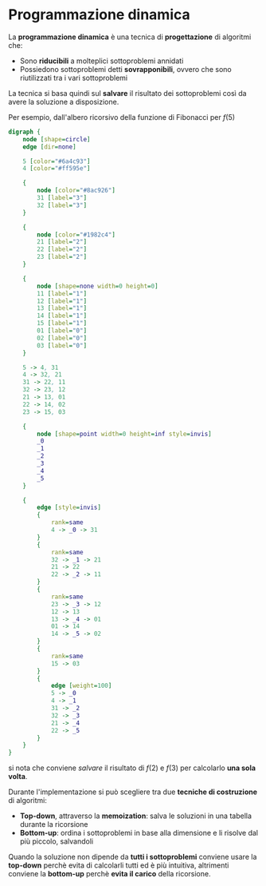 # Programmazione dinamica

La **programmazione dinamica** è una tecnica di **progettazione** di algoritmi che:
- Sono **riducibili** a molteplici sottoproblemi annidati
- Possiedono sottoproblemi detti **sovrapponibili**, ovvero che sono riutilizzati tra i vari sottoproblemi

La tecnica si basa quindi sul **salvare** il risultato dei sottoproblemi così da avere la soluzione a disposizione.

Per esempio, dall'albero ricorsivo della funzione di Fibonacci per $f(5)$
```dot process
digraph {
	node [shape=circle]
	edge [dir=none]

	5 [color="#6a4c93"]
	4 [color="#ff595e"]

	{
		node [color="#8ac926"]
		31 [label="3"]
		32 [label="3"]
	}

	{
		node [color="#1982c4"]
		21 [label="2"]
		22 [label="2"]
		23 [label="2"]
	}

	{
		node [shape=none width=0 height=0]
		11 [label="1"]
		12 [label="1"]
		13 [label="1"]
		14 [label="1"]
		15 [label="1"]
		01 [label="0"]
		02 [label="0"]
		03 [label="0"]
	}

	5 -> 4, 31
	4 -> 32, 21
	31 -> 22, 11
	32 -> 23, 12
	21 -> 13, 01
	22 -> 14, 02
	23 -> 15, 03

	{
		node [shape=point width=0 height=inf style=invis]
		_0
		_1
		_2
		_3
		_4
		_5
	}

	{
		edge [style=invis]
		{
			rank=same
			4 -> _0 -> 31
		}
		{
			rank=same
			32 -> _1 -> 21
			21 -> 22
			22 -> _2 -> 11
		}
		{
			rank=same
			23 -> _3 -> 12
			12 -> 13
			13 -> _4 -> 01
			01 -> 14
			14 -> _5 -> 02
		}
		{
			rank=same
			15 -> 03
		}
		{
			edge [weight=100]
			5 -> _0
			4 -> _1
			31 -> _2
			32 -> _3
			21 -> _4
			22 -> _5
		}
	}
}
```
si nota che conviene _salvare_ il risultato di $f(2)$ e $f(3)$ per calcolarlo **una sola volta**.

Durante l'implementazione si può scegliere tra due **tecniche di costruzione** di algoritmi:
- **Top-down**, attraverso la **memoization**: salva le soluzioni in una tabella durante la ricorsione
- **Bottom-up**: ordina i sottoproblemi in base alla dimensione e li risolve dal più piccolo, salvandoli

Quando la soluzione non dipende da **tutti i sottoproblemi** conviene usare la **top-down** perchè evita di calcolarli tutti ed è più intuitiva, altrimenti conviene la **bottom-up** perchè **evita il carico** della ricorsione.
